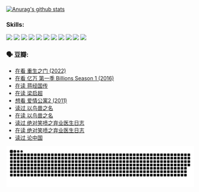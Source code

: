 
[![Anurag's github stats](https://github-readme-stats.vercel.app/api?username=w940853815)](https://github.com/anuraghazra/github-readme-stats)

### Skills:

<code><img height="32" src="https://cdn.jsdelivr.net/npm/simple-icons@v5/icons/python.svg"></code>
<code><img height="32" src="https://cdn.jsdelivr.net/npm/simple-icons@v5/icons/javascript.svg"></code>
<code><img height="32" src="https://cdn.jsdelivr.net/npm/simple-icons@v5/icons/django.svg"></code>
<code><img height="32" src="https://cdn.jsdelivr.net/npm/simple-icons@v5/icons/flask.svg"></code>
<code><img height="32" src="https://cdn.jsdelivr.net/npm/simple-icons@v5/icons/vuetify.svg"></code>
<code><img height="32" src="https://cdn.jsdelivr.net/npm/simple-icons@v5/icons/git.svg"></code>
<code><img height="32" src="https://cdn.jsdelivr.net/npm/simple-icons@v5/icons/docker.svg"></code>
<code><img height="32" src="https://cdn.jsdelivr.net/npm/simple-icons@v5/icons/postgresql.svg"></code>
<code><img height="32" src="https://cdn.jsdelivr.net/npm/simple-icons@v5/icons/elasticsearch.svg"></code>
<code><img height="32" src="https://cdn.jsdelivr.net/npm/simple-icons@v5/icons/macos.svg"></code>
<code><img height="32" src="https://cdn.jsdelivr.net/npm/simple-icons@v5/icons/linux.svg"></code>

### 🗣 豆瓣:

<!-- DOUBAN-ACTIVITIES:START -->
- [在看 重生之门‎ (2022)](https://www.douban.com/people/136069238/status/3882598762/?_i=53798622)
- [在看 亿万 第一季 Billions Season 1‎ (2016)](https://www.douban.com/people/136069238/status/3878098700/?_i=53798622)
- [在读 蒋经国传](https://www.douban.com/people/136069238/status/3877458956/?_i=53798622)
- [在读 梁启超](https://www.douban.com/people/136069238/status/3876806133/?_i=53798622)
- [想看 爱情公寓2‎ (2011)](https://www.douban.com/people/136069238/status/3876682115/?_i=53798622)
- [读过 以鸟兽之名](https://www.douban.com/people/136069238/status/3876369302/?_i=53798622)
- [在读 以鸟兽之名](https://www.douban.com/people/136069238/status/3869094471/?_i=53798622)
- [读过 绝对笑喷之弃业医生日志](https://www.douban.com/people/136069238/status/3869093225/?_i=53798622)
- [在读 绝对笑喷之弃业医生日志](https://www.douban.com/people/136069238/status/3862106751/?_i=53798622)
- [读过 论中国](https://www.douban.com/people/136069238/status/3862105795/?_i=53798622)
<!-- DOUBAN-ACTIVITIES:END -->


![Snake animation](https://raw.githubusercontent.com/w940853815/w940853815/output/github-contribution-grid-snake.svg)

<!--
**w940853815/w940853815** is a ✨ _special_ ✨ repository because its `README.md` (this file) appears on your GitHub profile.

Here are some ideas to get you started:

- 🔭 I’m currently working on ...
- 🌱 I’m currently learning ...
- 👯 I’m looking to collaborate on ...
- 🤔 I’m looking for help with ...
- 💬 Ask me about ...
- 📫 How to reach me: ...
- 😄 Pronouns: ...
- ⚡ Fun fact: ...
-->
